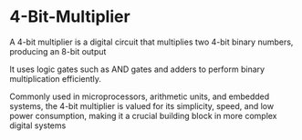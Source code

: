 # 4-Bit-Multiplier
A 4-bit multiplier is a digital circuit that multiplies two 4-bit binary numbers, producing an 8-bit output

 It uses logic gates such as AND gates and adders to perform binary multiplication efficiently.
 
 Commonly used in microprocessors, arithmetic units, and embedded systems, the 4-bit multiplier is valued for its simplicity,
 speed, and low power consumption, making it a crucial building block in more complex digital systems
